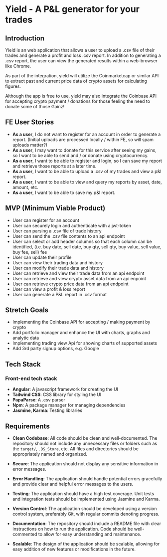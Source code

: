 # Yield - A P&L generator for your trades

## Introduction

Yield is an web application that allows a user to upload a .csv file of their trades and generate a profit and loss .csv report. In addition to generating a
.csv report, the user can view the generated results within a web-browser like Chrome.

As part of the integration, yield will utilize the Coinmarketcap or similar API to extract past and current price data of crypto assets for calculating figures.

Although the app is free to use, yield may also integrate the Coinbase API for accepting crypto payment / donations for those feeling the need to donate some of
those Gainz!

## FE User Stories

- **As a user**, I do not want to register for an account in order to generate a report. (Initial uploads are processed locally / within FE, so will spam
  uploads matter?)
- **As a user**, I may want to donate for this service after seeing my gains, so I want to be able to send and / or donate using cryptocurrency.
- **As a user**, I want to be able to register and login, so I can save my report and retrieve those reports at a later time.
- **As a user**, I want to be able to upload a .csv of my trades and view a p&l report.
- **As a user**, I want to be able to view and query my reports by asset, date, amount, etc.
- **As a user**, I want to be able to save my p&l report.

## MVP (Minimum Viable Product)

- User can register for an account
- User can securely login and authenticate with a jwt-token
- User can parsing a .csv file of trade history
- User can send the .csv file contents to an api endpoint
- User can select or add header columns so that each column can be identified, (i.e. buy date, sell date, buy qty, sell qty, buy value, sell value, buy fee,
  sell) fee
- User can update their profile
- User can view their trading data and history
- User can modify their trade data and history
- User can retrieve and view their trade data from an api endpoint
- User can retrieve and view crypto asset data from an api enpoint
- User can retrieve crypto price data from an api endpoint
- User can view a profit & loss report
- User can generate a P&L report in .csv format

## Stretch Goals

- Implementing the Coinbase API for accepting / making payment by crypto
- Add portfolio manager and enhance the UI with charts, graphs and analytic data
- Implementing trading view Api for showing charts of supported assets
- Add 3rd party signup options, e.g. Google

## Tech Stack

### **Front-end tech stack**

- **Angular**: A javascript framework for creating the UI
- **Tailwind CSS**: CSS library for styling the UI
- **PapaParse**: A .csv parser
- **Npm**: A package manager for managing dependencies
- **Jasmine, Karma**: Testing libraries

## Requirements

- **Clean Codebase**: All code should be clean and well-documented. The repository should not include any unnecessary files or folders such as the `target/`,
  `.DS_Store`, etc. All files and directories should be appropriately named and organized.

- **Secure**: The application should not display any sensitive information in error messages.

- **Error Handling**: The application should handle potential errors gracefully and provide clear and helpful error messages to the users.

- **Testing**: The application should have a high test coverage. Unit tests and integration tests should be implemented using Jasmine and Karma.

- **Version Control**: The application should be developed using a version control system, preferably Git, with regular commits denoting progress.

- **Documentation**: The repository should include a README file with clear instructions on how to run the application. Code should be well-commented to allow
  for easy understanding and maintenance.

- **Scalable**: The design of the application should be scalable, allowing for easy addition of new features or modifications in the future.
